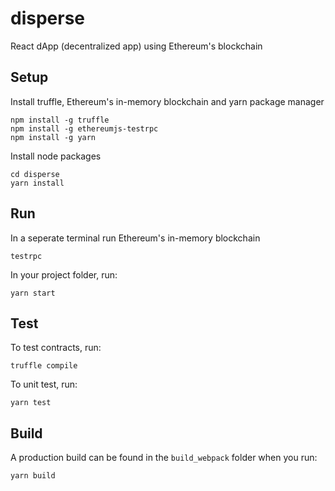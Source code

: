 # disperse
React dApp (decentralized app) using Ethereum's blockchain

## Setup
Install truffle, Ethereum's in-memory blockchain and yarn package manager
```
npm install -g truffle 
npm install -g ethereumjs-testrpc
npm install -g yarn
```

Install node packages
```
cd disperse
yarn install
```

## Run
In a seperate terminal run Ethereum's in-memory blockchain
```
testrpc
```

In your project folder, run:
```
yarn start
```

## Test
To test contracts, run:
```
truffle compile
```

To unit test, run:
```
yarn test
```

## Build
A production build can be found in the `build_webpack` folder when you run:
```
yarn build
```

